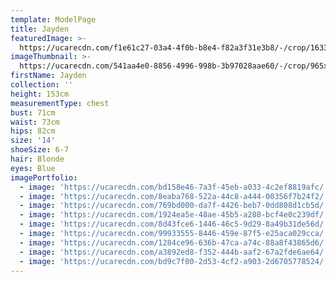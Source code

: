 ```yaml
---
template: ModelPage
title: Jayden
featuredImage: >-
  https://ucarecdn.com/f1e61c27-03a4-4f0b-b8e4-f82a3f31e3b8/-/crop/1633x1241/0,226/-/preview/
imageThumbnail: >-
  https://ucarecdn.com/541aa4e0-8856-4996-998b-3b97028aae60/-/crop/965x1289/291,0/-/preview/
firstName: Jayden
collection: ''
height: 153cm
measurementType: chest
bust: 71cm
waist: 73cm
hips: 82cm
size: '14'
shoeSize: 6-7
hair: Blonde
eyes: Blue
imagePortfolio:
  - image: 'https://ucarecdn.com/bd158e46-7a3f-45eb-a033-4c2ef8819afc/'
  - image: 'https://ucarecdn.com/8eaba768-522a-44c8-a444-00356f7b24f2/'
  - image: 'https://ucarecdn.com/769bd000-da7f-4426-beb7-0dd808d1cb5d/'
  - image: 'https://ucarecdn.com/1924ea5e-48ae-45b5-a288-bcf4e0c239df/'
  - image: 'https://ucarecdn.com/8d43fce6-1446-46c5-9d29-8a49b31de56d/'
  - image: 'https://ucarecdn.com/99933555-8446-459e-87f5-e25aca029cca/'
  - image: 'https://ucarecdn.com/1284ce96-636b-47ca-a74c-88a8f43865d6/'
  - image: 'https://ucarecdn.com/a3892ed8-f352-444b-aaf2-67a2fde6ae64/'
  - image: 'https://ucarecdn.com/bd9c7f00-2d53-4cf2-a903-2d6705778524/'
---
```


